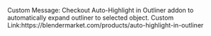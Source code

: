 Custom Message: Checkout Auto-Highlight in Outliner addon to automatically expand outliner to selected object.
Custom Link:<zzzzzzzz>https<z>://blendermarket.com/products/auto-highlight-in-outliner
